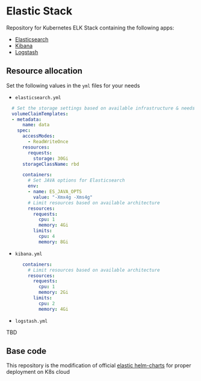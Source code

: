 # Elastic Stack
Repository for Kubernetes ELK Stack containing the following apps:

- [Elasticsearch](https://www.elastic.co/products/elasticsearch)
- [Kibana](https://www.elastic.co/products/kibana)
- [Logstash](https://www.elastic.co/products/logstash)

## Resource allocation
Set the following values in the `yml` files for your needs

- `elasticsearch.yml`

```yml
  # Set the storage settings based on available infrastructure & needs
  volumeClaimTemplates:
  - metadata:
      name: data
    spec:
      accessModes:
        - ReadWriteOnce
      resources:
        requests:
          storage: 30Gi
      storageClassName: rbd

      containers:
        # Set JAVA options for Elasticsearch
        env:
        - name: ES_JAVA_OPTS
          value: "-Xmx4g -Xms4g"
        # Limit resources based on available architecture
        resources:
          requests:
            cpu: 1
            memory: 4Gi
          limits:
            cpu: 4
            memory: 8Gi
```

- `kibana.yml`

```yml
      containers:
        # Limit resources based on available architecture
        resources:
          requests:
            cpu: 1
            memory: 2Gi
          limits:
            cpu: 2
            memory: 4Gi
```

- `logstash.yml`

TBD

## Base code
This repository is the modification of official [elastic helm-charts](https://github.com/elastic/helm-charts) for proper deployment on K8s cloud
